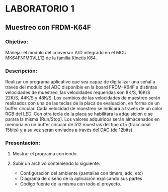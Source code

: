 # LABORATORIO  1

## Muestreo con  FRDM-K64F

### Objetivo:

Manejar el modulo del conversor A/D integrado en el MCU MK64FN1M0VLL12 de la familia Kinetis K64.

### Descripción:

Realizar un programa aplicativo que sea capaz de digitalizar una señal a través del modulo del ADC disponible en la board FRDM-K64F a distintas velocidades de muestreo, las velocidades requeridas son 8K/S, 16K/S 22K/S, 44K/S y 48K/S. Los cambios de las velocidades de muestreo serán realizados con una de las teclas de la placa de evaluación, en forma de un buffer circular. Cada velocidad de muestreo se indicará a través de un color RGB del LED. Con otra tecla de la placa se habilitara la adquisición o se parara la misma (Run/Stop). Los valores adquiridos serán almacenados en memoria en un buffer circular de 512 muestras del tipo q15 (fraccional 15bits) y a su vez serán enviados a través del DAC (de 12bits).

### Presentación:

1. Mostrar el programa corriendo.

2. Subir un archivo conteniendo lo siguiente:
    - Configuración del ambiente (pantallas con timers, adc, etc)
    - Diagrama de diseño de la aplicación explicando sus partes
    - Código fuente de la misma con todo el proyecto.
